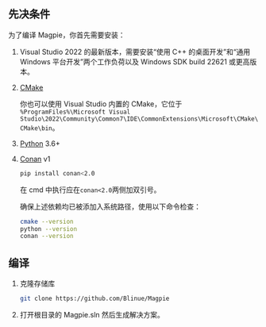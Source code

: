 ## 先决条件

为了编译 Magpie，你首先需要安装：

1. Visual Studio 2022 的最新版本，需要安装“使用 C++ 的桌面开发”和“通用 Windows 平台开发”两个工作负荷以及 Windows SDK build 22621 或更高版本。
2. [CMake](https://cmake.org/)

   你也可以使用 Visual Studio 内置的 CMake，它位于 `%ProgramFiles%\Microsoft Visual Studio\2022\Community\Common7\IDE\CommonExtensions\Microsoft\CMake\CMake\bin`。
3. [Python](https://www.python.org/) 3.6+
4. [Conan](https://conan.io/) v1

   ```bash
   pip install conan<2.0
   ```
   在 cmd 中执行应在`conan<2.0`两侧加双引号。
   
   确保上述依赖均已被添加入系统路径，使用以下命令检查：
   ```bash
   cmake --version
   python --version
   conan --version
   ```

## 编译

1. 克隆存储库

   ```bash
   git clone https://github.com/Blinue/Magpie
   ```

2. 打开根目录的 Magpie.sln 然后生成解决方案。
